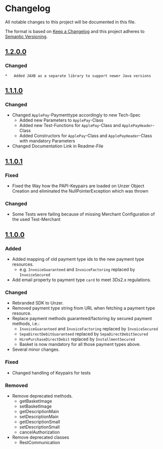 # Changelog

All notable changes to this project will be documented in this file.

The format is based on [Keep a Changelog](http://keepachangelog.com/en/1.0.0/) and this project adheres
to [Semantic Versioning](http://semver.org/spec/v2.0.0.html).

## [1.2.0.0][1.2.0.0]

### Changed

    *   Added JAXB as a separate library to support newer Java versions

## [1.1.1.0][1.1.1.0]

### Changed

*   Changed `ApplePay`-Paymenttype accordingly to new Tech-Spec
    *   Added new Parameters to `ApplePay`-Class
    *   Added new Test-Functions for `ApplePay`-Class and `ApplePayHeader`-Class
    *   Added Constructors for `ApplePay`-Class and `ApplePayHeader`-Class with mandatory Parameters
*   Changed Documentation Link in Readme-File

## [1.1.0.1][1.1.0.1]

### Fixed

*   Fixed the Way how the PAPI-Keypairs are loaded on Unzer Object Creation and eliminated the NullPointerException which was thrown

### Changed

*   Some Tests were failing because of missing Merchant Configuration of the used Test-Merchant

## [1.1.0.0][1.1.0.0]

### Added

*   Added mapping of old payment type ids to the new payment type resources.
    *   e.g. `InvoiceGuaranteed` and `InvoiceFactoring` replaced by `InvoiceSecured`
*   Add email property to payment type `card` to meet 3Ds2.x regulations.

### Changed

*   Rebranded SDK to Unzer.
*   Removed payment type string from URL when fetching a payment type resource.
*   Replace payment methods guaranteed/factoring by secured payment methods, i.e.:
    *   `InvoiceGuaranteed` and `InvoiceFactoring` replaced by `InvoiceSecured`
    *   `SepaDirectDebitGuaranteed` replaced by `SepaDirectDebitSecured`
    *   `HirePurchaseDirectDebit` replaced by `InstallmentSecured`
    *   Basket is now mandatory for all those payment types above.
*   Several minor changes.

### Fixed

*   Changed handling of Keypairs for tests

### Removed

*   Remove deprecated methods.
    *   getBasketImage
    *   setBasketImage
    *   getDescriptionMain
    *   setDescriptionMain
    *   getDescriptionSmall
    *   setDescriptionSmall
    *   cancelAuthorization
*   Remove deprecated classes
    *   RestCommunication

[1.2.0.0]: http://github.com/unzerdev/java-sdk/compare/1.1.1.0..1.2.0.0

[1.1.1.0]: http://github.com/unzerdev/java-sdk/compare/1.1.0.1..1.1.1.0

[1.1.0.1]: http://github.com/unzerdev/java-sdk/compare/1.1.0.0..1.1.0.1

[1.1.0.0]: http://github.com/unzerdev/java-sdk/compare/c45ad44972e4a96b30b0744f5b70734f2122f142..1.1.0.0